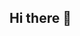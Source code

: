 ## Hi there 👋

<!--
**ferozfarhat/ferozfarhat** is a ✨ _special_ ✨ repository because its `README.md` (this file) appears on your GitHub profile.

Here are some ideas to get you started:

- 🔭 I’m currently working on AWS devops CI/CD
- 🌱 I’m currently learning DEvops
- 👯 I’m looking to collaborate on CI-CD pipelines
- 🤔 I’m looking for help with AWS cloud
- 💬 Ask me about ...
- 📫 How to reach me: ...
- 😄 Pronouns: ...
- ⚡ Fun fact: ...
-->
